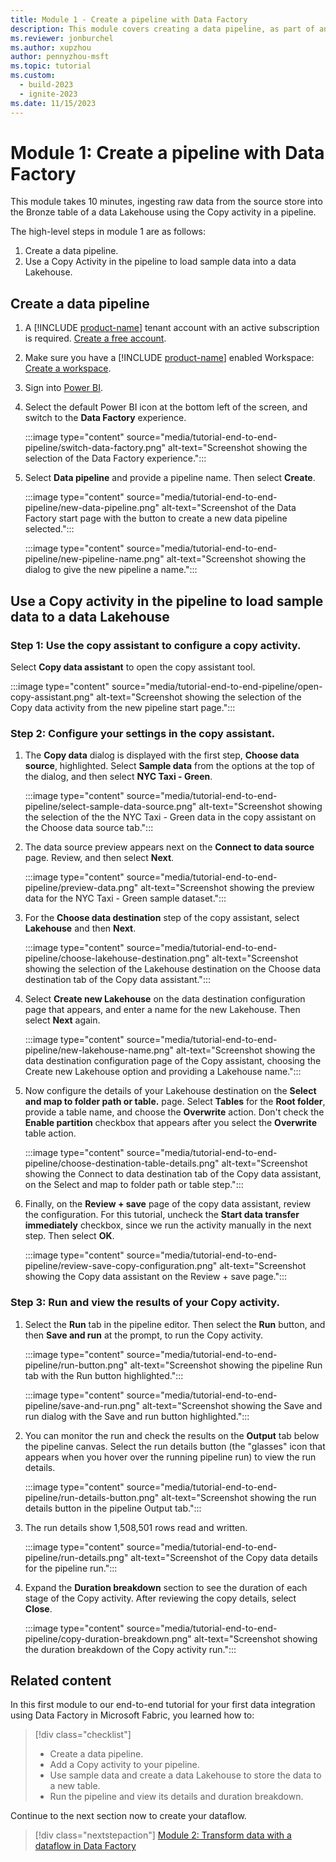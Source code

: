 ```yaml
---
title: Module 1 - Create a pipeline with Data Factory
description: This module covers creating a data pipeline, as part of an end-to-end data integration tutorial to complete a full data integration scenario with Data Factory in Microsoft Fabric within an hour.
ms.reviewer: jonburchel
ms.author: xupzhou
author: pennyzhou-msft
ms.topic: tutorial
ms.custom:
  - build-2023
  - ignite-2023
ms.date: 11/15/2023
---
```


# Module 1: Create a pipeline with Data Factory

This module takes 10 minutes, ingesting raw data from the source store into the Bronze table of a data Lakehouse using the Copy activity in a pipeline.

The high-level steps in module 1 are as follows:

1. Create a data pipeline.
1. Use a Copy Activity in the pipeline to load sample data into a data Lakehouse.

## Create a data pipeline

1. A [!INCLUDE [product-name](../includes/product-name.md)] tenant account with an active subscription is required. [Create a free account](https://azure.microsoft.com/free/).
1. Make sure you have a [!INCLUDE [product-name](../includes/product-name.md)] enabled Workspace: [Create a workspace](../get-started/create-workspaces.md).
1. Sign into [Power BI](https://app.powerbi.com/).


1. Select the default Power BI icon at the bottom left of the screen, and switch to the **Data Factory** experience.

   :::image type="content" source="media/tutorial-end-to-end-pipeline/switch-data-factory.png" alt-text="Screenshot showing the selection of the Data Factory experience.":::

1. Select **Data pipeline** and provide a pipeline name. Then select **Create**.

   :::image type="content" source="media/tutorial-end-to-end-pipeline/new-data-pipeline.png" alt-text="Screenshot of the Data Factory start page with the button to create a new data pipeline selected.":::

   :::image type="content" source="media/tutorial-end-to-end-pipeline/new-pipeline-name.png" alt-text="Screenshot showing the dialog to give the new pipeline a name.":::

## Use a Copy activity in the pipeline to load sample data to a data Lakehouse

### Step 1: Use the copy assistant to configure a copy activity.

Select **Copy data assistant** to open the copy assistant tool.

:::image type="content" source="media/tutorial-end-to-end-pipeline/open-copy-assistant.png" alt-text="Screenshot showing the selection of the Copy data activity from the new pipeline start page.":::

### Step 2: Configure your settings in the copy assistant.

1. The **Copy data** dialog is displayed with the first step, **Choose data source**, highlighted. Select **Sample data** from the options at the top of the dialog, and then select **NYC Taxi - Green**.

   :::image type="content" source="media/tutorial-end-to-end-pipeline/select-sample-data-source.png" alt-text="Screenshot showing the selection of the the NYC Taxi - Green data in the copy assistant on the Choose data source tab.":::


1. The data source preview appears next on the **Connect to data source** page. Review, and then select **Next**.

   :::image type="content" source="media/tutorial-end-to-end-pipeline/preview-data.png" alt-text="Screenshot showing the preview data for the NYC Taxi - Green sample dataset.":::

1. For the **Choose data destination** step of the copy assistant, select **Lakehouse** and then **Next**.

   :::image type="content" source="media/tutorial-end-to-end-pipeline/choose-lakehouse-destination.png" alt-text="Screenshot showing the selection of the Lakehouse destination on the Choose data destination tab of the Copy data assistant.":::

1. Select **Create new Lakehouse** on the data destination configuration page that appears, and enter a name for the new Lakehouse. Then select **Next** again.

   :::image type="content" source="media/tutorial-end-to-end-pipeline/new-lakehouse-name.png" alt-text="Screenshot showing the data destination configuration page of the Copy assistant, choosing the Create new Lakehouse option and providing a Lakehouse name.":::

1. Now configure the details of your Lakehouse destination on the **Select and map to folder path or table.** page. Select **Tables** for the **Root folder**, provide a table name, and choose the **Overwrite** action. Don't check the **Enable partition** checkbox that appears after you select the **Overwrite** table action.

   :::image type="content" source="media/tutorial-end-to-end-pipeline/choose-destination-table-details.png" alt-text="Screenshot showing the Connect to data destination tab of the Copy data assistant, on the Select and map to folder path or table step.":::

1. Finally, on the **Review + save** page of the copy data assistant, review the configuration. For this tutorial, uncheck the **Start data transfer immediately** checkbox, since we run the activity manually in the next step. Then select **OK**.

   :::image type="content" source="media/tutorial-end-to-end-pipeline/review-save-copy-configuration.png" alt-text="Screenshot showing the Copy data assistant on the Review + save page.":::

### Step 3: Run and view the results of your Copy activity.

1. Select the **Run** tab in the pipeline editor. Then select the **Run** button, and then **Save and run** at the prompt, to run the Copy activity.

   :::image type="content" source="media/tutorial-end-to-end-pipeline/run-button.png" alt-text="Screenshot showing the pipeline Run tab with the Run button highlighted.":::

   :::image type="content" source="media/tutorial-end-to-end-pipeline/save-and-run.png" alt-text="Screenshot showing the Save and run dialog with the Save and run button highlighted.":::

1. You can monitor the run and check the results on the **Output** tab below the pipeline canvas. Select the run details button (the "glasses" icon that appears when you hover over the running pipeline run) to view the run details.

   :::image type="content" source="media/tutorial-end-to-end-pipeline/run-details-button.png" alt-text="Screenshot showing the run details button in the pipeline Output tab.":::

1. The run details show 1,508,501 rows read and written.

   :::image type="content" source="media/tutorial-end-to-end-pipeline/run-details.png" alt-text="Screenshot of the Copy data details for the pipeline run.":::

1. Expand the **Duration breakdown** section to see the duration of each stage of the Copy activity. After reviewing the copy details, select **Close**.

   :::image type="content" source="media/tutorial-end-to-end-pipeline/copy-duration-breakdown.png" alt-text="Screenshot showing the duration breakdown of the Copy activity run.":::

## Related content

In this first module to our end-to-end tutorial for your first data integration using Data Factory in Microsoft Fabric, you learned how to:

> [!div class="checklist"]
> - Create a data pipeline.
> - Add a Copy activity to your pipeline.
> - Use sample data and create a data Lakehouse to store the data to a new table.
> - Run the pipeline and view its details and duration breakdown.

Continue to the next section now to create your dataflow.

> [!div class="nextstepaction"]
> [Module 2: Transform data with a dataflow in Data Factory](tutorial-end-to-end-dataflow.md)
